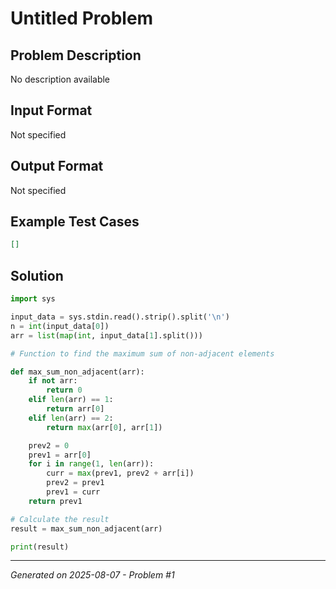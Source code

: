# Untitled Problem

## Problem Description
No description available

## Input Format
Not specified

## Output Format
Not specified

## Example Test Cases
```json
[]
```

## Solution
```python
import sys

input_data = sys.stdin.read().strip().split('\n')
n = int(input_data[0])
arr = list(map(int, input_data[1].split()))

# Function to find the maximum sum of non-adjacent elements

def max_sum_non_adjacent(arr):
    if not arr:
        return 0
    elif len(arr) == 1:
        return arr[0]
    elif len(arr) == 2:
        return max(arr[0], arr[1])

    prev2 = 0
    prev1 = arr[0]
    for i in range(1, len(arr)):
        curr = max(prev1, prev2 + arr[i])
        prev2 = prev1
        prev1 = curr
    return prev1

# Calculate the result
result = max_sum_non_adjacent(arr)

print(result)
```

---
*Generated on 2025-08-07 - Problem #1*